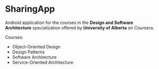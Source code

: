 # SharingApp

Android application for the courses in the **Design and Software Architecture** specialization offered by **University of Alberta** on Coursera.

Courses:
* Object-Oriented Design
* Design Patterns
* Software Architecture
* Service-Oriented Architecture
